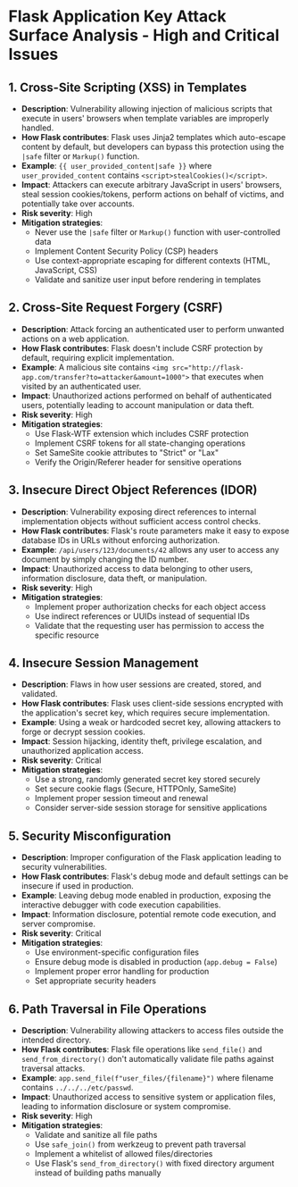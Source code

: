 # Flask Application Key Attack Surface Analysis - High and Critical Issues

## 1. Cross-Site Scripting (XSS) in Templates

- **Description**: Vulnerability allowing injection of malicious scripts that execute in users' browsers when template variables are improperly handled.
- **How Flask contributes**: Flask uses Jinja2 templates which auto-escape content by default, but developers can bypass this protection using the `|safe` filter or `Markup()` function.
- **Example**: `{{ user_provided_content|safe }}` where `user_provided_content` contains `<script>stealCookies()</script>`.
- **Impact**: Attackers can execute arbitrary JavaScript in users' browsers, steal session cookies/tokens, perform actions on behalf of victims, and potentially take over accounts.
- **Risk severity**: High
- **Mitigation strategies**:
  - Never use the `|safe` filter or `Markup()` function with user-controlled data
  - Implement Content Security Policy (CSP) headers
  - Use context-appropriate escaping for different contexts (HTML, JavaScript, CSS)
  - Validate and sanitize user input before rendering in templates

## 2. Cross-Site Request Forgery (CSRF)

- **Description**: Attack forcing an authenticated user to perform unwanted actions on a web application.
- **How Flask contributes**: Flask doesn't include CSRF protection by default, requiring explicit implementation.
- **Example**: A malicious site contains `<img src="http://flask-app.com/transfer?to=attacker&amount=1000">` that executes when visited by an authenticated user.
- **Impact**: Unauthorized actions performed on behalf of authenticated users, potentially leading to account manipulation or data theft.
- **Risk severity**: High
- **Mitigation strategies**:
  - Use Flask-WTF extension which includes CSRF protection
  - Implement CSRF tokens for all state-changing operations
  - Set SameSite cookie attributes to "Strict" or "Lax"
  - Verify the Origin/Referer header for sensitive operations

## 3. Insecure Direct Object References (IDOR)

- **Description**: Vulnerability exposing direct references to internal implementation objects without sufficient access control checks.
- **How Flask contributes**: Flask's route parameters make it easy to expose database IDs in URLs without enforcing authorization.
- **Example**: `/api/users/123/documents/42` allows any user to access any document by simply changing the ID number.
- **Impact**: Unauthorized access to data belonging to other users, information disclosure, data theft, or manipulation.
- **Risk severity**: High
- **Mitigation strategies**:
  - Implement proper authorization checks for each object access
  - Use indirect references or UUIDs instead of sequential IDs
  - Validate that the requesting user has permission to access the specific resource

## 4. Insecure Session Management

- **Description**: Flaws in how user sessions are created, stored, and validated.
- **How Flask contributes**: Flask uses client-side sessions encrypted with the application's secret key, which requires secure implementation.
- **Example**: Using a weak or hardcoded secret key, allowing attackers to forge or decrypt session cookies.
- **Impact**: Session hijacking, identity theft, privilege escalation, and unauthorized application access.
- **Risk severity**: Critical
- **Mitigation strategies**:
  - Use a strong, randomly generated secret key stored securely
  - Set secure cookie flags (Secure, HTTPOnly, SameSite)
  - Implement proper session timeout and renewal
  - Consider server-side session storage for sensitive applications

## 5. Security Misconfiguration

- **Description**: Improper configuration of the Flask application leading to security vulnerabilities.
- **How Flask contributes**: Flask's debug mode and default settings can be insecure if used in production.
- **Example**: Leaving debug mode enabled in production, exposing the interactive debugger with code execution capabilities.
- **Impact**: Information disclosure, potential remote code execution, and server compromise.
- **Risk severity**: Critical
- **Mitigation strategies**:
  - Use environment-specific configuration files
  - Ensure debug mode is disabled in production (`app.debug = False`)
  - Implement proper error handling for production
  - Set appropriate security headers

## 6. Path Traversal in File Operations

- **Description**: Vulnerability allowing attackers to access files outside the intended directory.
- **How Flask contributes**: Flask file operations like `send_file()` and `send_from_directory()` don't automatically validate file paths against traversal attacks.
- **Example**: `app.send_file(f"user_files/{filename}")` where filename contains `../../../etc/passwd`.
- **Impact**: Unauthorized access to sensitive system or application files, leading to information disclosure or system compromise.
- **Risk severity**: High
- **Mitigation strategies**:
  - Validate and sanitize all file paths
  - Use `safe_join()` from werkzeug to prevent path traversal
  - Implement a whitelist of allowed files/directories
  - Use Flask's `send_from_directory()` with fixed directory argument instead of building paths manually
